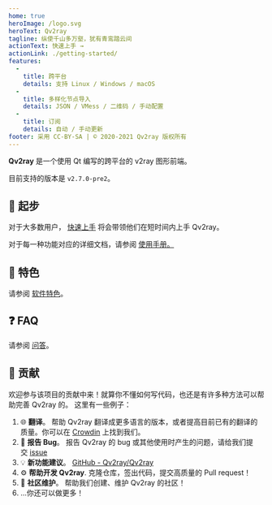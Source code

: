 ```yaml
---
home: true
heroImage: /logo.svg
heroText: Qv2ray
tagline: 纵使千山多万壑，犹有青鸾踏云间
actionText: 快速上手 →
actionLink: ./getting-started/
features:
  - 
    title: 跨平台
    details: 支持 Linux / Windows / macOS
  - 
    title: 多样化节点导入
    details: JSON / VMess / 二维码 / 手动配置
  - 
    title: 订阅
    details: 自动 / 手动更新
footer: 采用 CC-BY-SA | © 2020-2021 Qv2ray 版权所有
---
```


**Qv2ray** 是一个使用 Qt 编写的跨平台的 v2ray 图形前端。

目前支持的版本是 `v2.7.0-pre2`。

## 🚀 起步

对于大多数用户， [快速上手](getting-started/README.md) 将会带领他们在短时间内上手 Qv2ray。

对于每一种功能对应的详细文档，请参阅 [使用手册。](manual.md)

## 📃 特色

请参阅 [软件特色](features.md)。

## ❓ FAQ

请参阅 [问答](faq/README.md)。

## 👷 贡献

欢迎参与该项目的贡献中来！就算你不懂如何写代码，也还是有许多种方法可以帮助完善 Qv2ray 的。 这里有一些例子：

1. 🌐 **翻译**。 帮助 Qv2ray 翻译成更多语言的版本，或者提高目前已有的翻译的质量。你可以在 [Crowdin](https://translate.qv2ray.net/) 上找到我们。
2. 🐛 **报告 Bug**。 报告 Qv2ray 的 bug 或其他使用时产生的问题，请给我们提交 [issue](https://github.com/Qv2ray/Qv2ray/issues)
3. 💡 **新功能建议**。 [GitHub - Qv2ray/Qv2ray](https://github.com/Qv2ray/Qv2ray)
4. ⚙️ **帮助开发 Qv2ray**. 克隆仓库，签出代码，提交高质量的 Pull request！
5. 📆 **社区维护**。 帮助我们创建、维护 Qv2ray 的社区！
6. ...你还可以做更多！
